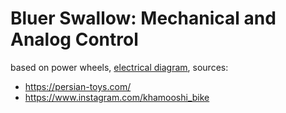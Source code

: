# Bluer Swallow: Mechanical and Analog Control

based on power wheels, [electrical diagram](../../diagrams/bluer-swallow/analog.svg), sources:

- https://persian-toys.com/
- https://www.instagram.com/khamooshi_bike